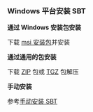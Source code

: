 ### Windows 平台安装 SBT


**通过 Windows 安装包安装**

下载 [msi 安装包][down-msi]并安装

**通过通用的包安装**

下载 [ZIP][down-zip] 包或 [TGZ][down-tgz] 包解压

**手动安装**

参考[手动安装 SBT]()

[down-zip]:(https://dl.bintray.com/sbt/native-packages/sbt/0.13.6/sbt-0.13.6.zip)
[down-tgz]:(https://dl.bintray.com/sbt/native-packages/sbt/0.13.6/sbt-0.13.6.tgz)
[down-msi]:(https://dl.bintray.com/sbt/native-packages/sbt/0.13.6/sbt-0.13.6.msi)
